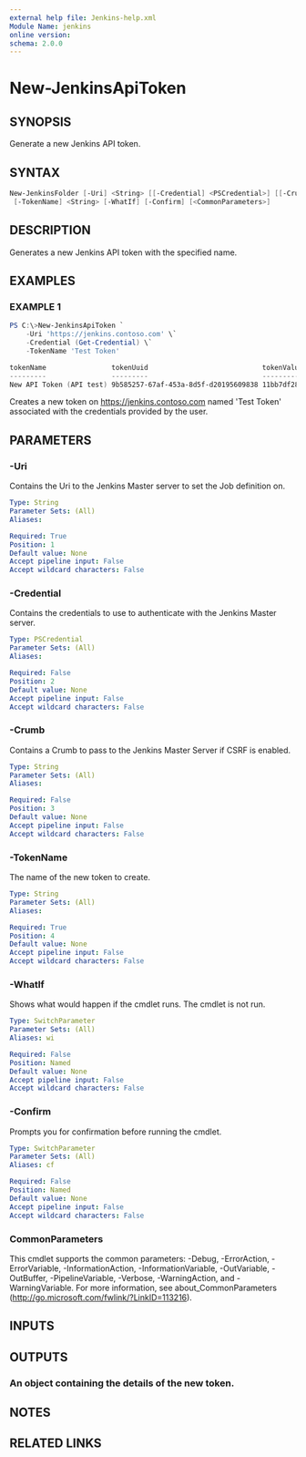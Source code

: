 ```yaml
---
external help file: Jenkins-help.xml
Module Name: jenkins
online version:
schema: 2.0.0
---
```


# New-JenkinsApiToken

## SYNOPSIS

Generate a new Jenkins API token.

## SYNTAX

```powershell
New-JenkinsFolder [-Uri] <String> [[-Credential] <PSCredential>] [[-Crumb] <String>]
 [-TokenName] <String> [-WhatIf] [-Confirm] [<CommonParameters>]
```

## DESCRIPTION

Generates a new Jenkins API token with the specified name.

## EXAMPLES

### EXAMPLE 1

```powershell
PS C:\>New-JenkinsApiToken `
    -Uri 'https://jenkins.contoso.com' \`
    -Credential (Get-Credential) \`
    -TokenName 'Test Token'

tokenName                tokenUuid                            tokenValue
---------                ---------                            ----------
New API Token (API test) 9b585257-67af-453a-8d5f-d20195609838 11bb7df286b17f63c0713d08c7c669a6c2
```

Creates a new token on https://jenkins.contoso.com named 'Test Token' associated
with the credentials provided by the user.

## PARAMETERS

### -Uri

Contains the Uri to the Jenkins Master server to set the Job definition on.

```yaml
Type: String
Parameter Sets: (All)
Aliases:

Required: True
Position: 1
Default value: None
Accept pipeline input: False
Accept wildcard characters: False
```

### -Credential

Contains the credentials to use to authenticate with the Jenkins Master server.

```yaml
Type: PSCredential
Parameter Sets: (All)
Aliases:

Required: False
Position: 2
Default value: None
Accept pipeline input: False
Accept wildcard characters: False
```

### -Crumb

Contains a Crumb to pass to the Jenkins Master Server if CSRF is enabled.

```yaml
Type: String
Parameter Sets: (All)
Aliases:

Required: False
Position: 3
Default value: None
Accept pipeline input: False
Accept wildcard characters: False
```

### -TokenName

The name of the new token to create.

```yaml
Type: String
Parameter Sets: (All)
Aliases:

Required: True
Position: 4
Default value: None
Accept pipeline input: False
Accept wildcard characters: False
```

### -WhatIf

Shows what would happen if the cmdlet runs.
The cmdlet is not run.

```yaml
Type: SwitchParameter
Parameter Sets: (All)
Aliases: wi

Required: False
Position: Named
Default value: None
Accept pipeline input: False
Accept wildcard characters: False
```

### -Confirm

Prompts you for confirmation before running the cmdlet.

```yaml
Type: SwitchParameter
Parameter Sets: (All)
Aliases: cf

Required: False
Position: Named
Default value: None
Accept pipeline input: False
Accept wildcard characters: False
```

### CommonParameters

This cmdlet supports the common parameters: -Debug, -ErrorAction, -ErrorVariable, -InformationAction, -InformationVariable, -OutVariable, -OutBuffer, -PipelineVariable, -Verbose, -WarningAction, and -WarningVariable.
For more information, see about_CommonParameters (http://go.microsoft.com/fwlink/?LinkID=113216).

## INPUTS

## OUTPUTS

### An object containing the details of the new token.

## NOTES

## RELATED LINKS
